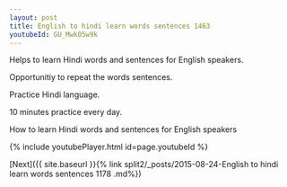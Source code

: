 ```yaml
---
layout: post
title: English to hindi learn words sentences 1463 
youtubeId: GU_Mwk05w9k
---
```

 
 
Helps to learn Hindi words and sentences for English speakers.

Opportunitiy to repeat the words sentences. 

Practice Hindi language. 
 
10 minutes practice every day. 
 
How to learn Hindi words and sentences for English speakers 
 
{% include youtubePlayer.html id=page.youtubeId %}
 
 
[Next]({{ site.baseurl }}{% link  split2/_posts/2015-08-24-English to hindi learn words sentences 1178 .md%})
 
